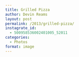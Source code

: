 ```yaml
---
title: Grilled Pizza
author: Devin Reams
layout: post
permalink: /2013/grilled-pizza/
instagrate_id:
  - 500958536002401005_52011
categories:
  - Photos
format: image
---
```

<!-- This post is created by Instagrate to WordPress, a WordPress Plugin by polevaultweb.com - http://www.polevaultweb.com/plugins/instagrate-to-wordpress/ -->